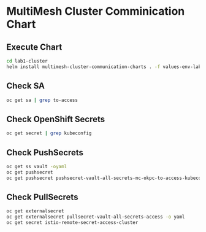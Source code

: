 # MultiMesh Cluster Comminication Chart

## Execute Chart
```bash
cd lab1-cluster
helm install multimesh-cluster-communication-charts . -f values-env-lab1.yaml --dry-run
```

## Check SA
```bash
oc get sa | grep to-access
```

## Check OpenShift Secrets
```bash
oc get secret | grep kubeconfig
```

## Check PushSecrets

```bash
oc get ss vault -oyaml
oc get pushsecret
oc get pushsecret pushsecret-vault-all-secrets-mc-okpc-to-access-kubeconfig -o yaml
```

## Check PullSecrets

```bash
oc get externalsecret 
oc get externalsecret pullsecret-vault-all-secrets-access -o yaml
oc get secret istio-remote-secret-access-cluster
```